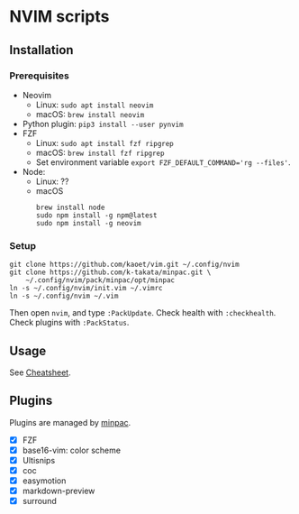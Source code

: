 NVIM scripts
====

## Installation

### Prerequisites

* Neovim
  * Linux: `sudo apt install neovim`
  * macOS: `brew install neovim`
* Python plugin: `pip3 install --user pynvim`
* FZF
  * Linux: `sudo apt install fzf ripgrep`
  * macOS: `brew install fzf ripgrep`
  * Set environment variable `export FZF_DEFAULT_COMMAND='rg --files'`.
* Node:
  * Linux: ??
  * macOS
    ```shell
    brew install node
    sudo npm install -g npm@latest
    sudo npm install -g neovim
    ```

### Setup

```shell
git clone https://github.com/kaoet/vim.git ~/.config/nvim
git clone https://github.com/k-takata/minpac.git \
    ~/.config/nvim/pack/minpac/opt/minpac
ln -s ~/.config/nvim/init.vim ~/.vimrc
ln -s ~/.config/nvim ~/.vim
```

Then open `nvim`, and type `:PackUpdate`. Check health with `:checkhealth`. Check plugins with `:PackStatus`.

## Usage

See [Cheatsheet](cheatsheet.md).

## Plugins

Plugins are managed by [minpac](https://github.com/k-takata/minpac).

* [x] FZF
* [x] base16-vim: color scheme
* [x] Ultisnips
* [x] coc
* [x] easymotion
* [x] markdown-preview
* [x] surround
